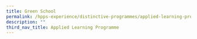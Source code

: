 ```yaml
---
title: Green School
permalink: /hpps-experience/distinctive-programmes/applied-learning-programme/green-school/
description: ""
third_nav_title: Applied Learning Programme
---
```

